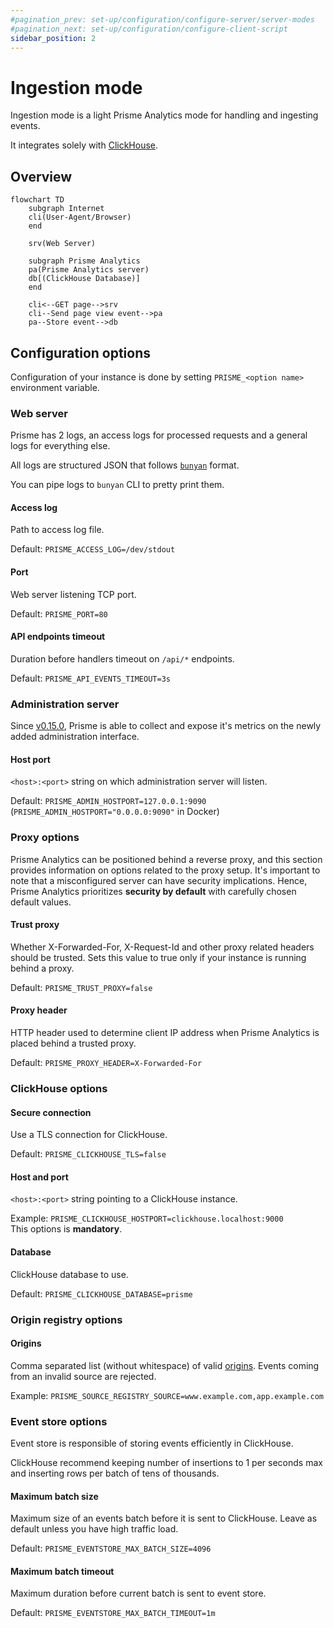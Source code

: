 ```yaml
---
#pagination_prev: set-up/configuration/configure-server/server-modes
#pagination_next: set-up/configuration/configure-client-script
sidebar_position: 2
---
```


# Ingestion mode

Ingestion mode is a light Prisme Analytics mode for handling and ingesting
events.

It integrates solely with [ClickHouse](https://clickhouse.com).

## Overview

```mermaid
flowchart TD
    subgraph Internet
    cli(User-Agent/Browser)
    end

    srv(Web Server)

    subgraph Prisme Analytics
    pa(Prisme Analytics server)
    db[(ClickHouse Database)]
    end

    cli<--GET page-->srv
    cli--Send page view event-->pa
    pa--Store event-->db
```

## Configuration options

Configuration of your instance is done by setting `PRISME_<option name>`
environment variable.

### Web server

Prisme has 2 logs, an access logs for processed requests and a general logs for
everything else.

All logs are structured JSON that follows
[`bunyan`](https://github.com/trentm/node-bunyan) format.

You can pipe logs to `bunyan` CLI to pretty print them.

#### Access log

Path to access log file.

Default: `PRISME_ACCESS_LOG=/dev/stdout`

#### Port

Web server listening TCP port.

Default: `PRISME_PORT=80`

#### API endpoints timeout

Duration before handlers timeout on `/api/*` endpoints.

Default: `PRISME_API_EVENTS_TIMEOUT=3s`

### Administration server

Since [v0.15.0](https://github.com/prismelabs/analytics/releases/tag/v0.15.0),
Prisme is able to collect and expose it's metrics on the newly added
administration interface.

#### Host port

`<host>:<port>` string on which administration server will listen.

Default: `PRISME_ADMIN_HOSTPORT=127.0.0.1:9090`
(`PRISME_ADMIN_HOSTPORT="0.0.0.0:9090"` in Docker)

### Proxy options

Prisme Analytics can be positioned behind a reverse proxy, and this section
provides information on options related to the proxy setup. It's important to
note that a misconfigured server can have security implications. Hence, Prisme
Analytics prioritizes **security by default** with carefully chosen default
values.

#### Trust proxy

Whether X-Forwarded-For, X-Request-Id and other proxy related headers should be
trusted. Sets this value to true only if your instance is running behind a
proxy.

Default: `PRISME_TRUST_PROXY=false`

#### Proxy header

HTTP header used to determine client IP address when Prisme Analytics is placed
behind a trusted proxy.

Default: `PRISME_PROXY_HEADER=X-Forwarded-For`

### ClickHouse options

#### Secure connection

Use a TLS connection for ClickHouse.

Default: `PRISME_CLICKHOUSE_TLS=false`

#### Host and port

`<host>:<port>` string pointing to a ClickHouse instance.

Example: `PRISME_CLICKHOUSE_HOSTPORT=clickhouse.localhost:9000`\
This options is **mandatory**.

#### Database

ClickHouse database to use.

Default: `PRISME_CLICKHOUSE_DATABASE=prisme`

### Origin registry options

#### Origins

Comma separated list (without whitespace) of valid
[origins](https://developer.mozilla.org/en-US/docs/Web/HTTP/Headers/Origin).
Events coming from an invalid source are rejected.

Example: `PRISME_SOURCE_REGISTRY_SOURCE=www.example.com,app.example.com`

### Event store options

Event store is responsible of storing events efficiently in ClickHouse.

ClickHouse recommend keeping number of insertions to 1 per seconds max and
inserting rows per batch of tens of thousands.

#### Maximum batch size

Maximum size of an events batch before it is sent to ClickHouse. Leave as
default unless you have high traffic load.

Default: `PRISME_EVENTSTORE_MAX_BATCH_SIZE=4096`

#### Maximum batch timeout

Maximum duration before current batch is sent to event store.

Default: `PRISME_EVENTSTORE_MAX_BATCH_TIMEOUT=1m`
